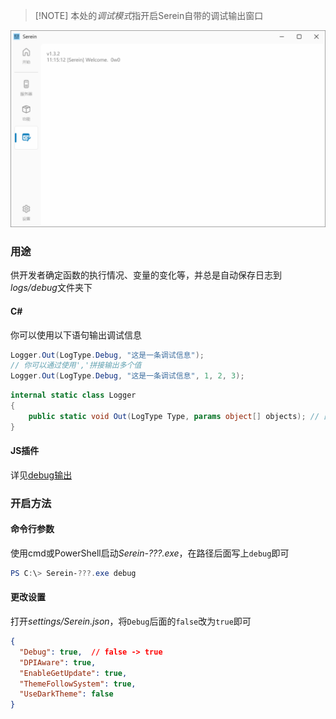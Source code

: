 
>[!NOTE] 本处的*调试模式*指开启Serein自带的调试输出窗口

![调试窗口](../imgs/debug.png)

### 用途

供开发者确定函数的执行情况、变量的变化等，并总是自动保存日志到*logs/debug*文件夹下

#### C\#

你可以使用以下语句输出调试信息

```csharp
Logger.Out(LogType.Debug, "这是一条调试信息");
// 你可以通过使用','拼接输出多个值
Logger.Out(LogType.Debug, "这是一条调试信息", 1, 2, 3);
```

```csharp
internal static class Logger
{
    public static void Out(LogType Type, params object[] objects); // 函数原型
}
```

#### JS插件

详见[debug输出](../Function/JSDocs.md#debug输出)

### 开启方法

#### 命令行参数

使用cmd或PowerShell启动*Serein-???.exe*，在路径后面写上`debug`即可

```powershell
PS C:\> Serein-???.exe debug
```

#### 更改设置

打开*settings/Serein.json*，将`Debug`后面的`false`改为`true`即可

```json
{
  "Debug": true,  // false -> true
  "DPIAware": true,
  "EnableGetUpdate": true,
  "ThemeFollowSystem": true,
  "UseDarkTheme": false
}
```
